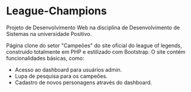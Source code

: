 # League-Champions

Projeto de Desenvolvimento Web na disciplina de Desenvolvimento de Sistemas na universidade Positivo.

Página clone do setor "Campeões" do site oficial do league of legends, construído totalmente em PHP e estilizado com Bootstrap. O site contém funcionalidades básicas, como: 
- Acesso ao dashboard para usuários admin.
- Lupa de pesquisa para os campeões.
- Cadastro de novos personagens através do dashboard.
